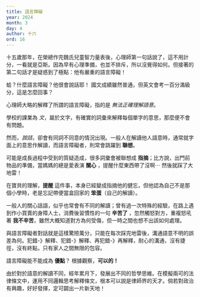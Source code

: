 ```yaml
---
title: 語言障礙
year: 2024
month: 3
day: 4
author: 十六
ord: 16
---
```


十五歲那年，在榮總作完魏氏兒童智力量表後，心理師第一句話說了，這不用計分，一看就是亞斯。因為早有心理準備，也並不排斥，所以沒覺得如何。但接著的第二句話才是疑惑到了極點：他有嚴重的語言障礙！

蛤？什麼語言障礙？他很會說話耶！
國文成績雖然普通，但英文會考一百分滿級分，這是怎麼回事？

心理師大略的解釋了所謂的語言障礙，指的是 _無法正確理解語意_。

學校的課業為 _文_，屬於文字，有確實的詞彙來解釋每個單字的意思，那麼便不會有問題。

然而，_說話_，卻會有同詞不同意的情況出現。一般人在解讀他人語意時，通常就字面上的意思作解讀，而語言障礙者，則常會跳躍到 **聯想**。

可能是成長過程中受到的質疑造成，很多詞彙會被聯想成 **指摘**；比方說，出門前物品的準備，當媽媽的總是愛表演 **關心** ，提醒什麼東西帶了沒啊⋯ 然後就踩了大地雷！

在寶貝的理解，**提醒** 這件事，本身已經變成指摘他的健忘，但他認為自己不是那個小學時，老是忘記帶便當盒回家的 **笨蛋**（自己的解讀）。

一般人的關心話語，似乎也常會有不同的解讀；曾有過一次特殊的經驗，在路上遇到作小買賣的身障人士，消費後習慣性的一句 **辛苦了** ，忽然觸怒對方，重複怒吼著 **我不辛苦**，雖然大概知道對方為何受傷，但一時之間也想不出該如何處理。

與語言障礙者對話就是這樣驚險萬分，只能在每次踩完地雷後，溝通語意不明的誤差為何。犯錯-》解釋、犯錯-》解釋、再犯錯-》再解釋，耐心的溝通，沒有捷徑，沒有終點，只有家人之間無限的包容。

語言障礙能不能成為 **優點**？
根據觀察，**可以的！**

由於對於語意的解讀不同，經年累月下，發展出不同的哲學思維。在模擬兩可的法律條文中，運用不同邏輯思考解釋條文，根本可以說是律師界的天才。倘若對政治有興趣，好好發揮，定可闢出一片新天地！